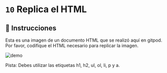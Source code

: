 # `10` Replica el HTML

## 📝 Instrucciones

Esta es una imagen de un documento HTML que se realizó aquí en gitpod. Por favor, codifique el HTML necesario para replicar la imagen.

![demo](http://i.imgur.com/jSVbpCK.png)

Pista: Debes utilizar las etiquetas h1, h2, ul, ol, li, p y a.